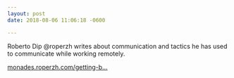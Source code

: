 ```yaml
---
layout: post
date: 2018-08-06 11:06:18 -0600

---
```

Roberto Dip @roperzh writes about communication and tactics he has used to communicate while working remotely.

[monades.roperzh.com/getting-b...](https://monades.roperzh.com/getting-better-at-team-communication/)
